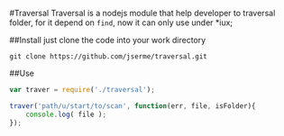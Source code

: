#Traversal
Traversal is a nodejs module that help developer to traversal folder, for it depend on `find`,  now it can only use under *iux;

##Install 
just clone the code into your work directory

```
git clone https://github.com/jserme/traversal.git 
```

##Use
```javascript
var traver = require('./traversal');

traver('path/u/start/to/scan', function(err, file, isFolder){
    console.log( file );
});
```
